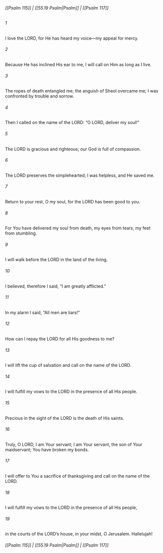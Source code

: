
###### [[Psalm 115]] | [[55.19 Psalm|Psalm]] | [[Psalm 117]]

###### 1
I love the LORD, for He has heard my voice—my appeal for mercy.
###### 2
Because He has inclined His ear to me, I will call on Him as long as I live.
###### 3
The ropes of death entangled me; the anguish of Sheol overcame me; I was confronted by trouble and sorrow.
###### 4
Then I called on the name of the LORD: “O LORD, deliver my soul!”
###### 5
The LORD is gracious and righteous; our God is full of compassion.
###### 6
The LORD preserves the simplehearted; I was helpless, and He saved me.
###### 7
Return to your rest, O my soul, for the LORD has been good to you.
###### 8
For You have delivered my soul from death, my eyes from tears, my feet from stumbling.
###### 9
I will walk before the LORD in the land of the living.
###### 10
I believed, therefore I said, “I am greatly afflicted.”
###### 11
In my alarm I said, “All men are liars!”
###### 12
How can I repay the LORD for all His goodness to me?
###### 13
I will lift the cup of salvation and call on the name of the LORD.
###### 14
I will fulfill my vows to the LORD in the presence of all His people.
###### 15
Precious in the sight of the LORD is the death of His saints.
###### 16
Truly, O LORD, I am Your servant; I am Your servant, the son of Your maidservant; You have broken my bonds.
###### 17
I will offer to You a sacrifice of thanksgiving and call on the name of the LORD.
###### 18
I will fulfill my vows to the LORD in the presence of all His people,
###### 19
in the courts of the LORD’s house, in your midst, O Jerusalem. Hallelujah!

###### [[Psalm 115]] | [[55.19 Psalm|Psalm]] | [[Psalm 117]]
